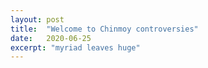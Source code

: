 ```yaml
---
layout: post
title:  "Welcome to Chinmoy controversies"
date:   2020-06-25
excerpt: "myriad leaves huge"
---
```

